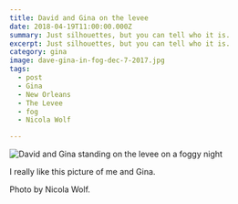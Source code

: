 ```yaml
---
title: David and Gina on the levee 
date: 2018-04-19T11:00:00.000Z
summary: Just silhouettes, but you can tell who it is.
excerpt: Just silhouettes, but you can tell who it is.
category: gina
image: dave-gina-in-fog-dec-7-2017.jpg
tags:
  - post 
  - Gina
  - New Orleans
  - The Levee
  - fog
  - Nicola Wolf

---
```


![David and Gina standing on the levee on a foggy night](/static/img/gina/dave-gina-in-fog-dec-7-2017.jpg "David and Gina standing on the levee on a foggy night")

I really like this picture of me and Gina. 

Photo by Nicola Wolf.